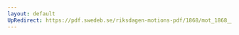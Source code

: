 ```yaml
---
layout: default
UpRedirect: https://pdf.swedeb.se/riksdagen-motions-pdf/1868/mot_1868__ak__00209/mot_1868__ak__00209_001.pdf
---
```

